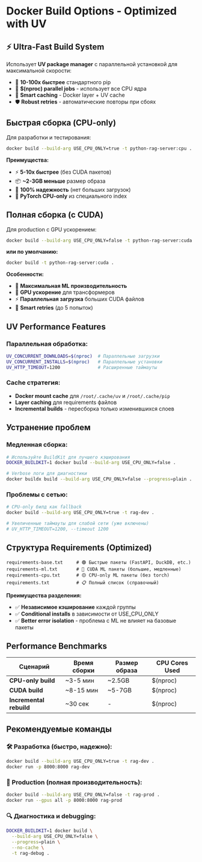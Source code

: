 # Docker Build Options - Optimized with UV

## ⚡ Ultra-Fast Build System

Использует **UV package manager** с параллельной установкой для максимальной скорости:
- 🚀 **10-100x быстрее** стандартного pip
- 🔄 **$(nproc) parallel jobs** - использует все CPU ядра
- 💾 **Smart caching** - Docker layer + UV cache
- 🛡️ **Robust retries** - автоматические повторы при сбоях

## Быстрая сборка (CPU-only)

Для разработки и тестирования:

```bash
docker build --build-arg USE_CPU_ONLY=true -t python-rag-server:cpu .
```

**Преимущества:**
- ⚡ **5-10x быстрее** (без CUDA пакетов)
- 📦 **~2-3GB меньше** размер образа  
- 🔄 **100% надежность** (нет больших загрузок)
- 🎯 **PyTorch CPU-only** из специального index

## Полная сборка (с CUDA)

Для production с GPU ускорением:

```bash
docker build --build-arg USE_CPU_ONLY=false -t python-rag-server:cuda .
```

**или по умолчанию:**

```bash
docker build -t python-rag-server:cuda .
```

**Особенности:**
- 🚀 **Максимальная ML производительность**
- 🎯 **GPU ускорение** для трансформеров
- ⚡ **Параллельная загрузка** больших CUDA файлов
- 🔄 **Smart retries** (до 5 попыток)

## UV Performance Features

### Параллельная обработка:
```bash
UV_CONCURRENT_DOWNLOADS=$(nproc)  # Параллельные загрузки
UV_CONCURRENT_INSTALLS=$(nproc)   # Параллельные установки  
UV_HTTP_TIMEOUT=1200              # Расширенные таймауты
```

### Cache стратегия:
- **Docker mount cache** для `/root/.cache/uv` и `/root/.cache/pip`
- **Layer caching** для requirements файлов
- **Incremental builds** - пересборка только изменившихся слоев

## Устранение проблем

### Медленная сборка:
```bash
# Используйте BuildKit для лучшего кэширования
DOCKER_BUILDKIT=1 docker build --build-arg USE_CPU_ONLY=false .

# Verbose логи для диагностики
docker buildx build --build-arg USE_CPU_ONLY=false --progress=plain .
```

### Проблемы с сетью:
```bash
# CPU-only билд как fallback
docker build --build-arg USE_CPU_ONLY=true -t rag-dev .

# Увеличенные таймауты для слабой сети (уже включены)
# UV_HTTP_TIMEOUT=1200, --timeout 1200
```

## Структура Requirements (Optimized)

```
requirements-base.txt     # 🟢 Быстрые пакеты (FastAPI, DuckDB, etc.)
requirements-ml.txt       # 🔴 CUDA ML пакеты (большие, медленные)  
requirements-cpu.txt      # 🟡 CPU-only ML пакеты (без torch)
requirements.txt          # 📋 Полный список (справочный)
```

**Преимущества разделения:**
- ✅ **Независимое кэширование** каждой группы
- ✅ **Conditional installs** в зависимости от USE_CPU_ONLY
- ✅ **Better error isolation** - проблема с ML не влияет на базовые пакеты

## Performance Benchmarks

| Сценарий | Время сборки | Размер образа | CPU Cores Used |
|----------|-------------|---------------|-----------------|
| **CPU-only build** | ~3-5 мин | ~2.5GB | $(nproc) |
| **CUDA build** | ~8-15 мин | ~5-7GB | $(nproc) |
| **Incremental rebuild** | ~30 сек | - | $(nproc) |

## Рекомендуемые команды

### 🛠️ Разработка (быстро, надежно):
```bash
docker build --build-arg USE_CPU_ONLY=true -t rag-dev .
docker run -p 8000:8000 rag-dev
```

### 🚀 Production (полная производительность):
```bash
docker build --build-arg USE_CPU_ONLY=false -t rag-prod .
docker run --gpus all -p 8000:8000 rag-prod
```

### 🔍 Диагностика и debugging:
```bash
DOCKER_BUILDKIT=1 docker build \
  --build-arg USE_CPU_ONLY=false \
  --progress=plain \
  --no-cache \
  -t rag-debug .
``` 
